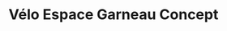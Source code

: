 ---
title: "Vélo Espace Garneau Concept"
url: /saint-augustin-de-desmaures/velo-espace-garneau-concept/
shop: bicycle
---